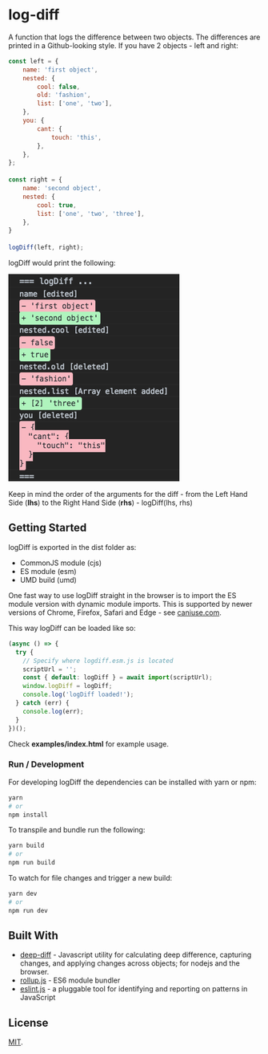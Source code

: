 # log-diff

A function that logs the difference between two objects. The differences are printed in a Github-looking style. If you have 2 objects - left and right:

```javascript
const left = {
    name: 'first object',
    nested: {
        cool: false,
        old: 'fashion',
        list: ['one', 'two'],
    },
    you: {
        cant: {
            touch: 'this',
        },
    },
};

const right = {
    name: 'second object',
    nested: {
        cool: true,
        list: ['one', 'two', 'three'],
    },
}

logDiff(left, right);
```

logDiff would print the following:

<img alt="log-diff image" src="examples/diff.png">

Keep in mind the order of the arguments for the diff - from the Left Hand Side (**lhs**) to the Right Hand Side (**rhs**) - logDiff(lhs, rhs)

## Getting Started
logDiff is exported in the dist folder as:

* CommonJS module (cjs)
* ES module (esm)
* UMD build (umd)

One fast way to use logDiff straight in the browser is to import the ES module version with dynamic module imports. This is supported by newer versions of Chrome, Firefox, Safari and Edge - see [caniuse.com](https://caniuse.com/#feat=es6-module).

This way logDiff can be loaded like so:

```javascript
(async () => {
  try {
    // Specify where logdiff.esm.js is located
    scriptUrl = '';
    const { default: logDiff } = await import(scriptUrl);
    window.logDiff = logDiff;
    console.log('logDiff loaded!');
  } catch (err) {
    console.log(err);
  }
})();
```

Check **examples/index.html** for example usage.

### Run / Development

For developing logDiff the dependencies can be installed with yarn or npm:

```bash
yarn
# or 
npm install
```

To transpile and bundle run the following:

```bash
yarn build
# or 
npm run build
```

To watch for file changes and trigger a new build:

```bash
yarn dev
# or 
npm run dev
```

## Built With
* [deep-diff](https://github.com/flitbit/diff) - Javascript utility for calculating deep difference, capturing changes, and applying changes across objects; for nodejs and the browser.
* [rollup.js](https://github.com/rollup/rollup) - ES6 module bundler
* [eslint.js](https://github.com/eslint/eslint) - a pluggable tool for identifying and reporting on patterns in JavaScript

## License

[MIT](LICENSE).
